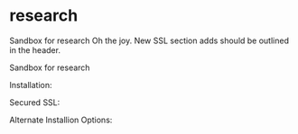 # research
Sandbox for research Oh the joy.
New SSL section adds should be outlined in the header.

Sandbox for research

Installation:




Secured SSL:



Alternate Installion Options:
